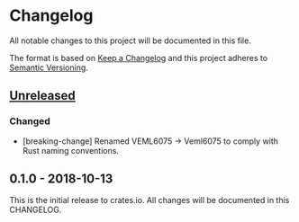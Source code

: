 # Changelog

All notable changes to this project will be documented in this file.

The format is based on [Keep a Changelog](http://keepachangelog.com/en/1.0.0/)
and this project adheres to [Semantic Versioning](http://semver.org/spec/v2.0.0.html).

## [Unreleased]

### Changed
- [breaking-change] Renamed VEML6075 -> Veml6075 to comply with Rust naming conventions.

## 0.1.0 - 2018-10-13

This is the initial release to crates.io. All changes will be documented in this CHANGELOG.

[Unreleased]: https://github.com/eldruin/veml6075-rs/compare/v0.1.0...HEAD

